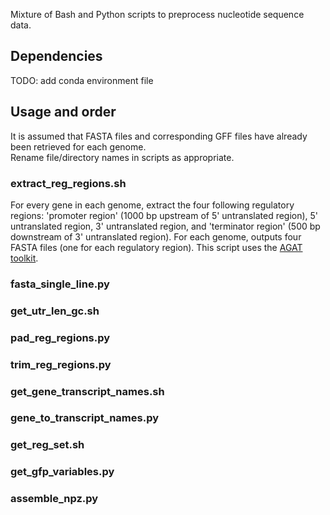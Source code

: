 Mixture of Bash and Python scripts to preprocess nucleotide sequence data.

## Dependencies
TODO: add conda environment file

## Usage and order
It is assumed that FASTA files and corresponding GFF files have already been retrieved for each genome.<br>
Rename file/directory names in scripts as appropriate.

### extract_reg_regions.sh
For every gene in each genome, extract the four following regulatory regions: 'promoter region' (1000 bp upstream of 5' untranslated region), 5' untranslated region, 3' untranslated region, and 'terminator region' (500 bp downstream of 3' untranslated region). For each genome, outputs four FASTA files (one for each regulatory region). This script uses the [AGAT toolkit](https://github.com/NBISweden/AGAT).

### fasta_single_line.py

### get_utr_len_gc.sh

### pad_reg_regions.py

### trim_reg_regions.py

### get_gene_transcript_names.sh

### gene_to_transcript_names.py

### get_reg_set.sh

### get_gfp_variables.py

### assemble_npz.py



